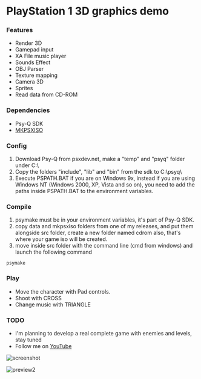 # PlayStation 1 3D graphics demo

### Features

- Render 3D
- Gamepad input
- XA File music player
- Sounds Effect
- OBJ Parser
- Texture mapping
- Camera 3D
- Sprites
- Read data from CD-ROM

### Dependencies
- Psy-Q SDK
- [MKPSXISO](https://github.com/Lameguy64/mkpsxiso)

### Config
  1. Download Psy-Q from psxdev.net, make a "temp" and "psyq" folder under C:\ 
  2. Copy the folders "include", "lib" and "bin" from the sdk to C:\psyq\
  3. Execute PSPATH.BAT if you are on Windows 9x, instead if you are using Windows NT (Windows 2000, XP, Vista and so on), you need to add the paths inside PSPATH.BAT to the environment variables.

### Compile
  1. psymake must be in your environment variables, it's part of Psy-Q SDK.
  2. copy data and mkpsxiso folders from one of my releases, and put them alongside src folder, create a new folder named cdrom also, that's where your game iso will be created.
  3. move inside src folder with the command line (cmd from windows) and launch the following command
  ```console
  psymake
  ```

### Play 
  - Move the character with Pad controls.
  -  Shoot with CROSS
  - Change music with TRIANGLE

### TODO
  - I'm planning to develop a real complete game with enemies and levels, stay tuned
  - Follow me on [YouTube](https://www.youtube.com/@fabiopallini01) 

![screenshot](https://github.com/fabiopallini/ps1-graphics-demo/assets/8449266/b363f894-991f-4e55-8dfb-7dff9817c975)

![preview2](https://user-images.githubusercontent.com/8449266/84420744-c4da7600-ac1a-11ea-90af-86e16c00ec95.gif)
